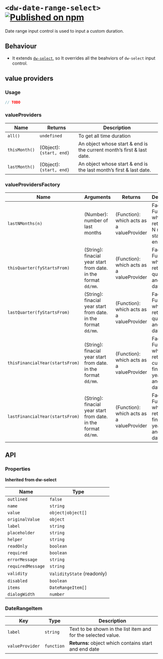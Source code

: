 # `<dw-date-range-select>` [![Published on npm](https://img.shields.io/npm/v/@dreamworld/dw-date-range-select.svg)](https://www.npmjs.com/package/@dreamworld/dw-date-range-select)

Date range input control is used to input a custom duration.

## Behaviour

- It extends [`dw-select`](https://github.com/DreamworldSolutions/dw-select), so It overrides all the beahviors of `dw-select` input control.

## value providers

### Usage

```js
// TODO
```

### valueProviders

| Name          | Returns                  | Description                                                           |
| ------------- | ------------------------ | --------------------------------------------------------------------- |
| `all()`       | `undefined`              | To get all time duration                                              |
| `thisMonth()` | (Object): `{start, end}` | An object whose start & end is the current month’s first & last date. |
| `lastMonth()` | (Object): `{start, end}` | An object whose start & end is the last month’s first & last date.    |

### valueProvidersFactory

| Name                            | Arguments                                                       | Returns                                   | Description                                                             |
| ------------------------------- | --------------------------------------------------------------- | ----------------------------------------- | ----------------------------------------------------------------------- |
| `lastNMonths(n)`                | (Number): number of last months                                 | (Function): which acts as a valueProvider | Factory Function which returns last N months start and end date         |
| `thisQuarter(fyStartsFrom)`     | (String): finacial year start from date. in the format `dd/mm`. | (Function): which acts as a valueProvider | Factory Function which returns this quater start and end date           |
| `lastQuarter(fyStartsFrom)`     | (String): finacial year start from date. in the format `dd/mm`. | (Function): which acts as a valueProvider | Factory Function which returns last quater start and end date           |
| `thisFinancialYear(startsFrom)` | (String): finacial year start from date. in the format `dd/mm`. | (Function): which acts as a valueProvider | Factory Function which returns current finacial year start and end date |
| `lastFinancialYear(startsFrom)` | (String): finacial year start from date. in the format `dd/mm`. | (Function): which acts as a valueProvider | Factory Function which returns last finacial year start and end date    |

## API

### Properties

**Inherited from dw-select**

| Name              | Type                       |
| ----------------- | -------------------------- |
| `outlined`        | `false`                    |
| `name`            | `string`                   |
| `value`           | `object\|object[]`         |
| `originalValue`   | `object`                   |
| `label`           | `string`                   |
| `placeholder`     | `string`                   |
| `helper`          | `string`                   |
| `readOnly`        | `boolean`                  |
| `required`        | `boolean`                  |
| `errorMessage`    | `string`                   |
| `requiredMessage` | `string`                   |
| `validity`        | `ValidityState` (readonly) |
| `disabled`        | `boolean`                  |
| `items`           | `DateRangeItem[]`          |
| `dialogWidth`     | `number`                   |

### DateRangeItem

| Key             | Type       | Description                                                   |
| --------------- | ---------- | ------------------------------------------------------------- |
| `label`         | `string`   | Text to be shown in the list item and for the selected value. |
| `valueProvider` | `function` | **Returns:** object which contains start and end date         |

